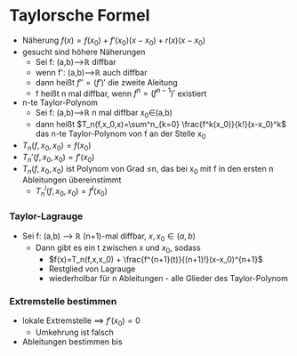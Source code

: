 # Taylorsche Formel
+ Näherung $f(x)=f(x_0)+f'(x_0)(x-x_0)+r(x)(x-x_0)$
+ gesucht sind höhere Näherungen
	+ Sei f: (a,b)-->ℝ diffbar
	+ wenn f': (a,b)-->ℝ auch diffbar
	+ dann heißt $f''=(f')'$ die zweite Aleitung
	+ f heißt n mal diffbar, wenn $f^n=(f^{n-1})'$ existiert
+ n-te Taylor-Polynom
	+ Sei f: (a,b)-->ℝ  n mal diffbar x<sub>0</sub>∈(a,b)
	+ dann heißt $T_n(f,x_0,x)=\sum^n_{k=0} \frac{f^k(x_0)}{k!}(x-x_0)^k$ das n-te Taylor-Polynom von f an der Stelle x<sub>0</sub>
+ $T_n(f,x_0,x_0)=f(x_0)$
+ $T_n'(f,x_0,x_0)=f'(x_0)$
+  $T_n(f,x_0,x_0)$ ist Polynom von Grad ≤n, das bei  x<sub>0</sub> mit f in den ersten n Ableitungen übereinstimmt
	+ $T_n^l(f,x_0,x_0)=f^l(x_0)$

### Taylor-Lagrauge
+ Sei f: (a,b) --> ℝ (n+1)-mal diffbar, $x,x_0∈(a,b)$
	+ Dann gibt es ein t zwischen x und $x_0$, sodass
		+ $f(x)=T_n(f,x,x_0) + \frac{f^{n+1}(t)}{(n+1)!}(x-x_0)^{n+1}$
		+ Restglied von Lagrauge
		+ wiederholbar für n Ableitungen - alle Glieder des Taylor-Polynom

### Extremstelle bestimmen
+ lokale Extremstelle ==> $f'(x_0)=0$
	+ Umkehrung ist falsch
+ Ableitungen bestimmen bis 